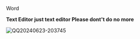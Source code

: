 Word

**Text Editor just text editor Please dont't do no more**

![QQ20240623-203745](https://github.com/glepnir/nvim/assets/41671631/5f849fa8-9c4d-4cb4-99e2-2dc21029cb4f)
